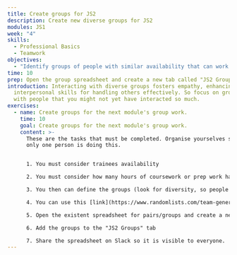 ```yaml
---
title: Create groups for JS2
description: Create new diverse groups for JS2
modules: JS1
week: "4"
skills:
  - Professional Basics
  - Teamwork
objectives:
  - "Identify groups of people with similar availability that can work together "
time: 10
prep: O﻿pen the group spreadsheet and create a new tab called "JS2 Groups"
introduction: Interacting with diverse groups fosters empathy, enhancing
  interpersonal skills for handling others effectively. So focus on grouping
  with people that you might not yet have interacted so much.
exercises:
  - name: Create groups for the next module's group work.
    time: 10
    goal: Create groups for the next module's group work.
    content: >-
      T﻿hese are the tasks that must be completed. Organise yourselves so not
      only one person is doing this.


      1. Y﻿ou must consider trainees availability

      2. Y﻿ou must consider how many hours of coursework or prep work has to be done in groups

      3. Y﻿ou then can define the groups (look for diversity, so people that haven't worked together should give it a go, ensure you don't have gendered groups, etc.)

      4. You can use this [link](https://www.randomlists.com/team-generator) to help you allocate people randomly.

      5. Open the existent spreadsheet for pairs/groups and create a new tab called "JS2 Groups". 

      6. Add the groups to the "JS2 Groups" tab

      7. Share the spreadsheet on Slack so it is visible to everyone.
---
```

